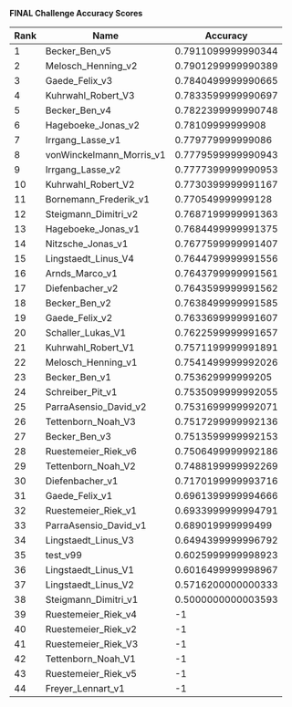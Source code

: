 **FINAL Challenge Accuracy Scores**



|Rank|Name|Accuracy|
|----|-----|---|
|1|Becker_Ben_v5|0.7911099999990344|
|2|Melosch_Henning_v2|0.7901299999990389|
|3|Gaede_Felix_v3|0.7840499999990665|
|4|Kuhrwahl_Robert_V3|0.7833599999990697|
|5|Becker_Ben_v4|0.7822399999990748|
|6|Hageboeke_Jonas_v2|0.78109999999908|
|7|Irrgang_Lasse_v1|0.779779999999086|
|8|vonWinckelmann_Morris_v1|0.7779599999990943|
|9|Irrgang_Lasse_v2|0.7777399999990953|
|10|Kuhrwahl_Robert_V2|0.7730399999991167|
|11|Bornemann_Frederik_v1|0.770549999999128|
|12|Steigmann_Dimitri_v2|0.7687199999991363|
|13|Hageboeke_Jonas_v1|0.7684499999991375|
|14|Nitzsche_Jonas_v1|0.7677599999991407|
|15|Lingstaedt_Linus_V4|0.7644799999991556|
|16|Arnds_Marco_v1|0.7643799999991561|
|17|Diefenbacher_v2|0.7643599999991562|
|18|Becker_Ben_v2|0.7638499999991585|
|19|Gaede_Felix_v2|0.7633699999991607|
|20|Schaller_Lukas_V1|0.7622599999991657|
|21|Kuhrwahl_Robert_V1|0.7571199999991891|
|22|Melosch_Henning_v1|0.7541499999992026|
|23|Becker_Ben_v1|0.753629999999205|
|24|Schreiber_Pit_v1|0.7535099999992055|
|25|ParraAsensio_David_v2|0.7531699999992071|
|26|Tettenborn_Noah_V3|0.7517299999992136|
|27|Becker_Ben_v3|0.7513599999992153|
|28|Ruestemeier_Riek_v6|0.7506499999992186|
|29|Tettenborn_Noah_V2|0.7488199999992269|
|30|Diefenbacher_v1|0.7170199999993716|
|31|Gaede_Felix_v1|0.6961399999994666|
|32|Ruestemeier_Riek_v1|0.6933999999994791|
|33|ParraAsensio_David_v1|0.689019999999499|
|34|Lingstaedt_Linus_V3|0.6494399999996792|
|35|test_v99|0.6025999999998923|
|36|Lingstaedt_Linus_V1|0.6016499999998967|
|37|Lingstaedt_Linus_V2|0.5716200000000333|
|38|Steigmann_Dimitri_v1|0.5000000000003593|
|39|Ruestemeier_Riek_v4|-1|
|40|Ruestemeier_Riek_v2|-1|
|41|Ruestemeier_Riek_V3|-1|
|42|Tettenborn_Noah_V1|-1|
|43|Ruestemeier_Riek_v5|-1|
|44|Freyer_Lennart_v1|-1|

